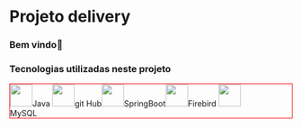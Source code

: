 # Projeto delivery
### Bem vindo👋

<h3>Tecnologias utilizadas neste projeto</h3>
<div style="border:1px solid red">
<img src="https://cdn.jsdelivr.net/gh/devicons/devicon/icons/java/java-original-wordmark.svg" width="40" height="40" /><spam>Java</spam> <img src="https://cdn.jsdelivr.net/gh/devicons/devicon/icons/github/github-original.svg" width="40" height="40" /><spam>git Hub</spam><img src="https://cdn.jsdelivr.net/gh/devicons/devicon/icons/spring/spring-original.svg"  width="40" height="40"/><spam>SpringBoot</spam><img src="https://cdn.jsdelivr.net/gh/devicons/devicon/icons/firebase/firebase-plain.svg" width="40" height="40" /><spam>Firebird</spam>
<img src="https://cdn.jsdelivr.net/gh/devicons/devicon/icons/mysql/mysql-original.svg"  width="40" height="40" /><br><spam>MySQL</spam>
</div>
